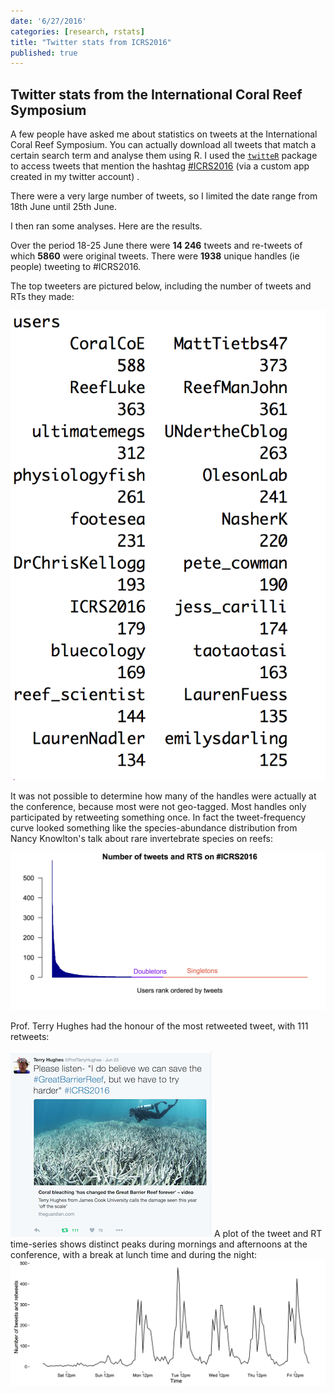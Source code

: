 ```yaml
---
date: '6/27/2016'
categories: [research, rstats]
title: "Twitter stats from ICRS2016"
published: true
---
```


## Twitter stats from the International Coral Reef Symposium

A few people have asked me about statistics on tweets at the International Coral Reef Symposium. You can actually download all tweets that match a certain search term and analyse them using R. I used the [`twitteR`](https://cran.r-project.org/web/packages/twitteR/twitteR.pdf) package to access tweets that mention the hashtag [#ICRS2016](https://twitter.com/hashtag/icrs2016) (via a custom app created in my twitter account) .

There were a very large number of tweets, so I limited the date range from 18th June until 25th June.

I then ran some analyses. Here are the results.

Over the period 18-25 June there were **14 246** tweets and re-tweets of which **5860** were original tweets.
There were **1938** unique handles (ie people) tweeting to #ICRS2016.

The top tweeters are pictured below, including the number of tweets and RTs they made:

<img src ="icrs-top_tweeters.png" alt="" class="image_normal"/>

It was not possible to determine how many of the handles were actually at the conference, because most were not geo-tagged. Most handles only participated by retweeting something once. In fact the tweet-frequency curve looked something like the species-abundance distribution from Nancy Knowlton's talk about rare invertebrate species on reefs:

<img src ="icrs-tweetfreq.png" alt="" class="wide_image"/>

Prof. Terry Hughes had the honour of the most retweeted tweet, with 111 retweets:

<img src ="icrs-mostRTs.png" alt="" class="image_normal"/>
A plot of the tweet and RT time-series shows distinct peaks during mornings and afternoons at the conference, with a break at lunch time and during the night:

<img src ="icrs-tweets_vs_time.png" alt="" class="wide_image"/>


<br>
